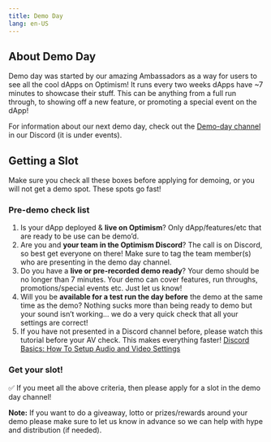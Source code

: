 ```yaml
---
title: Demo Day
lang: en-US
---
```


## About Demo Day

Demo day was started by our amazing Ambassadors as a way for users to see all the cool dApps on Optimism! It runs every two weeks dApps have ~7 minutes to showcase their stuff. This can be anything from a full run through, to showing off a new feature, or promoting a special event on the dApp! 

For information about our next demo day, check out the [Demo-day channel](https://discord.com/channels/667044843901681675/960493820674465883) in our Discord (it is under events). 

## Getting a Slot

Make sure you check all these boxes before applying for demoing, or you will not get a demo spot. These spots go fast! 

### Pre-demo check list

1. Is your dApp deployed & **live on Optimism**? Only dApp/features/etc that are ready to be use can be demo’d.
1. Are you and **your team in the Optimism Discord**? The call is on Discord, so best get everyone on there! Make sure to tag the team member(s) who are presenting in the demo day channel.
1. Do you have a **live or pre-recorded demo ready**? Your demo should be no longer than 7 minutes. Your demo can cover features, run throughs, promotions/special events etc. Just let us know!
1. Will you be **available for a test run the day before** the demo at the same time as the demo? Nothing sucks more than being ready to demo but your sound isn’t working... we do a very quick check that all your settings are correct!
1. If you have not presented in a Discord channel before, please watch this tutorial before your AV check. This makes everything faster! [Discord Basics: How To Setup Audio and Video Settings](https://www.youtube.com/watch?v=fnMKZB6zTcQ)

### Get your slot!

✅ If you meet all the above criteria, then please apply for a slot in the demo day channel!

**Note:** If you want to do a giveaway, lotto or prizes/rewards around your demo please make sure to let us know in advance so we can help with hype and distribution (if needed).